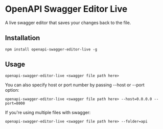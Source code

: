 # OpenAPI Swagger Editor Live

A live swagger editor that saves your changes back to the file.

## Installation

```
npm install openapi-swagger-editor-live -g
```

## Usage

```
openapi-swagger-editor-live <swagger file path here>
```

You can also specify host or port number by passing --host or --port option:

```
openapi-swagger-editor-live <swagger file path here> --host=0.0.0.0 --port=8000
```

If you're using multiple files with swagger:

```
openapi-swagger-editor-live <swagger file path here> --folder=api
```
